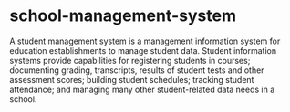 # school-management-system
A student management system is a management information system for education establishments to manage student data. Student information systems provide capabilities for registering students in courses; documenting grading, transcripts, results of student tests and other assessment scores; building student schedules; tracking student attendance; and managing many other student-related data needs in a school.